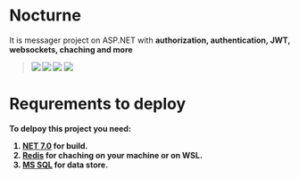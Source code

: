 # Nocturne
It is messager project on ASP.NET with <strong>authorization, authentication, JWT, websockets, chaching <strong> and more
>![](https://img.shields.io/badge/-ASP.NET%20Core%206.0-blue)
![](https://img.shields.io/badge/NET-6.0-violet)
![](https://img.shields.io/badge/-SignalR-blue)
![](https://img.shields.io/badge/-Redis-red)
# Requrements to deploy
To delpoy this project you need:
1. <a href="https://dotnet.microsoft.com/en-us/download/dotnet/7.0">NET 7.0</a> for build.
2. <a href="https://redis.io/">Redis</a> for chaching on your machine or on WSL.
3. <a href="https://www.microsoft.com/ru-ru/sql-server/sql-server-downloads">MS SQL</a> for data store.
